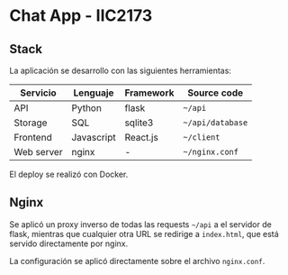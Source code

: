 # Chat App - IIC2173

## Stack

La aplicación se desarrollo con las siguientes herramientas:

| Servicio   | Lenguaje   | Framework | Source code      |
| ---------- | ---------- | --------- | ---------------- |
| API        | Python     | flask     | `~/api`          |
| Storage    | SQL        | sqlite3   | `~/api/database` |
| Frontend   | Javascript | React.js  | `~/client`       |
| Web server | nginx      | -         | `~/nginx.conf`   |

El deploy se realizó con Docker.

## Nginx

Se aplicó un proxy inverso de todas las requests `~/api` a el servidor de flask, mientras que cualquier otra URL se redirige a `index.html`, que está servido directamente por nginx.

La configuración se aplicó directamente sobre el archivo `nginx.conf`.

